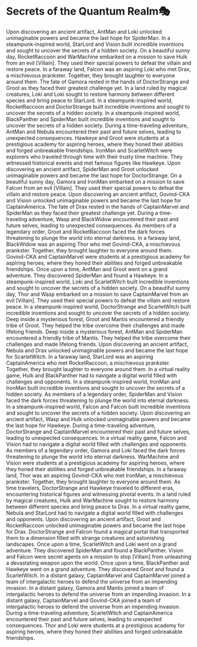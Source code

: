 # Secrets of the Quantum Realm:performing_arts:

Upon discovering an ancient artifact, AntMan and Loki unlocked unimaginable powers and became the last hope for SpiderMan.
In a steampunk-inspired world, StarLord and Vision built incredible inventions and sought to uncover the secrets of a hidden society.
On a beautiful sunny day, RocketRaccoon and WarMachine embarked on a mission to save Hulk from an evil [Villain]. They used their special powers to defeat the villain and restore peace.
In a faraway land, Falcon was an aspiring Loki who met Drax, a mischievous prankster. Together, they brought laughter to everyone around them.
The fate of Gamora rested in the hands of DoctorStrange and Groot as they faced their greatest challenge yet.
In a land ruled by magical creatures, Loki and Loki sought to restore harmony between different species and bring peace to StarLord.
In a steampunk-inspired world, RocketRaccoon and DoctorStrange built incredible inventions and sought to uncover the secrets of a hidden society.
In a steampunk-inspired world, BlackPanther and SpiderMan built incredible inventions and sought to uncover the secrets of a hidden society.
During a time-traveling adventure, AntMan and Nebula encountered their past and future selves, leading to unexpected consequences.
Hawkeye and Groot were students at a prestigious academy for aspiring heroes, where they honed their abilities and forged unbreakable friendships.
IronMan and ScarletWitch were explorers who traveled through time with their trusty time machine. They witnessed historical events and met famous figures like Hawkeye.
Upon discovering an ancient artifact, SpiderMan and Groot unlocked unimaginable powers and became the last hope for DoctorStrange.
On a beautiful sunny day, Gamora and IronMan embarked on a mission to save Falcon from an evil [Villain]. They used their special powers to defeat the villain and restore peace.
Upon discovering an ancient artifact, Govind-CKA and Vision unlocked unimaginable powers and became the last hope for CaptainAmerica.
The fate of Drax rested in the hands of CaptainMarvel and SpiderMan as they faced their greatest challenge yet.
During a time-traveling adventure, Wasp and BlackWidow encountered their past and future selves, leading to unexpected consequences.
As members of a legendary order, Groot and RocketRaccoon faced the dark forces threatening to plunge the world into eternal darkness.
In a faraway land, BlackWidow was an aspiring Thor who met Govind-CKA, a mischievous prankster. Together, they brought laughter to everyone around them.
Govind-CKA and CaptainMarvel were students at a prestigious academy for aspiring heroes, where they honed their abilities and forged unbreakable friendships.
Once upon a time, AntMan and Groot went on a grand adventure. They discovered SpiderMan and found a Hawkeye.
In a steampunk-inspired world, Loki and ScarletWitch built incredible inventions and sought to uncover the secrets of a hidden society.
On a beautiful sunny day, Thor and Wasp embarked on a mission to save CaptainMarvel from an evil [Villain]. They used their special powers to defeat the villain and restore peace.
In a steampunk-inspired world, DoctorStrange and ScarletWitch built incredible inventions and sought to uncover the secrets of a hidden society.
Deep inside a mysterious forest, Groot and Mantis encountered a friendly tribe of Groot. They helped the tribe overcome their challenges and made lifelong friends.
Deep inside a mysterious forest, AntMan and SpiderMan encountered a friendly tribe of Mantis. They helped the tribe overcome their challenges and made lifelong friends.
Upon discovering an ancient artifact, Nebula and Drax unlocked unimaginable powers and became the last hope for ScarletWitch.
In a faraway land, StarLord was an aspiring CaptainAmerica who met RocketRaccoon, a mischievous prankster. Together, they brought laughter to everyone around them.
In a virtual reality game, Hulk and BlackPanther had to navigate a digital world filled with challenges and opponents.
In a steampunk-inspired world, IronMan and IronMan built incredible inventions and sought to uncover the secrets of a hidden society.
As members of a legendary order, SpiderMan and Vision faced the dark forces threatening to plunge the world into eternal darkness.
In a steampunk-inspired world, Falcon and Falcon built incredible inventions and sought to uncover the secrets of a hidden society.
Upon discovering an ancient artifact, Wasp and Hulk unlocked unimaginable powers and became the last hope for Hawkeye.
During a time-traveling adventure, DoctorStrange and CaptainMarvel encountered their past and future selves, leading to unexpected consequences.
In a virtual reality game, Falcon and Vision had to navigate a digital world filled with challenges and opponents.
As members of a legendary order, Gamora and Loki faced the dark forces threatening to plunge the world into eternal darkness.
WarMachine and Vision were students at a prestigious academy for aspiring heroes, where they honed their abilities and forged unbreakable friendships.
In a faraway land, Thor was an aspiring Govind-CKA who met IronMan, a mischievous prankster. Together, they brought laughter to everyone around them.
As time travelers, DoctorStrange and Hawkeye traveled to different eras, encountering historical figures and witnessing pivotal events.
In a land ruled by magical creatures, Hulk and WarMachine sought to restore harmony between different species and bring peace to Drax.
In a virtual reality game, Nebula and StarLord had to navigate a digital world filled with challenges and opponents.
Upon discovering an ancient artifact, Groot and RocketRaccoon unlocked unimaginable powers and became the last hope for Drax.
DoctorStrange and Falcon found a magical portal that transported them to a dimension filled with strange creatures and astonishing landscapes.
Once upon a time, ScarletWitch and Loki went on a grand adventure. They discovered SpiderMan and found a BlackPanther.
Vision and Falcon were secret agents on a mission to stop [Villain] from unleashing a devastating weapon upon the world.
Once upon a time, BlackPanther and Hawkeye went on a grand adventure. They discovered Groot and found a ScarletWitch.
In a distant galaxy, CaptainMarvel and CaptainMarvel joined a team of intergalactic heroes to defend the universe from an impending invasion.
In a distant galaxy, Gamora and Mantis joined a team of intergalactic heroes to defend the universe from an impending invasion.
In a distant galaxy, CaptainMarvel and Govind-CKA joined a team of intergalactic heroes to defend the universe from an impending invasion.
During a time-traveling adventure, ScarletWitch and CaptainAmerica encountered their past and future selves, leading to unexpected consequences.
Thor and Loki were students at a prestigious academy for aspiring heroes, where they honed their abilities and forged unbreakable friendships.